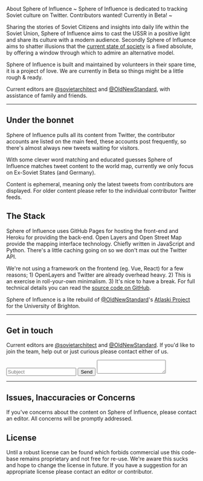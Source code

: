 About Sphere of Influence
~
Sphere of Influence is dedicated to tracking Soviet culture on Twitter. 
Contributors wanted! Currently in Beta!
~

Sharing the stories of Soviet Citizens and insights into daily life within the Soviet Union, Sphere of Influence aims to cast the USSR in a positive light and share its culture with a modern audience. Secondly Sphere of Influence aims to shatter illusions that the [current state of society](https://en.wikipedia.org/wiki/Criticism_of_capitalism) is a fixed absolute, by offering a window through which to admire an alternative model.

Sphere of Influence is built and maintained by volunteers in their spare time, it is a project of love.
We are currently in Beta so things might be a little rough & ready. 

Current editors are [@sovietarchitect](//twitter.com/sovietarchitect) and [@OldNewStandard](//twitter.com/OldNewStandard), with assistance of family and friends.

___

## Under the bonnet
Sphere of Influence pulls all its content from Twitter, the contributor accounts are listed on the main feed, these accounts post frequently, so there's almost always new tweets waiting for visitors.

With some clever word matching and educated guesses Sphere of Influence matches tweet content to the world map, currently we only focus on Ex-Soviet States (and Germany). 

Content is ephemeral, meaning only the latest tweets from contributors are displayed. For older content please refer to the individual contributor Twitter feeds.

## The Stack
Sphere of Influence uses GitHub Pages for hosting the front-end and Heroku for providing the back-end. Open Layers and Open Street Map provide the mapping interface technology. Chiefly written in JavaScript and Python. There's a little caching going on so we don't max out the Twitter API.

We're not using a framework on the frontend (eg. Vue, React) for a few reasons; 1) OpenLayers and Twitter are already overhead heavy. 2) This is an exercise in roll-your-own minimalism. 3) It's nice to have a break. For full technical details you can read the [source code on GitHub](https://github.com/sphere-of-influence/sphere-of-influence).

Sphere of Influence is a lite rebuild of [@OldNewStandard](//twitter.com/OldNewStandard)'s [Atlaski Project](https://folio.brighton.ac.uk/user/eric-daddio/atlaski-stories-mapped) for the University of Brighton.

___

## Get in touch
Current editors are [@sovietarchitect](//twitter.com/sovietarchitect) and [@OldNewStandard](//twitter.com/OldNewStandard). If you'd like to join the team, help out or just curious please contact either of us.

<script>
function makeMail() {
    window.location = 'mailto:ericspublicinbox@gmail.com?subject='+document.mail.subject.value.replace(/ /g, '%20')+'&body='+document.mail.body.value.replace(/ /g, '%20');
    return false;
}
</script>
<form name="mail" class="row" onsubmit="return makeMail()">
    <input name="subject" type="text" placeholder="Subject" class="ten columns" />
    <input type="submit" value="Send" class="two columns" />
    <textarea name="body" class="twelve columns"></textarea>
</form>

___

## Issues, Inaccuracies or Concerns 
If you've concerns about the content on Sphere of Influence, please contact an editor. All concerns will be promptly addressed.

## License
Until a robust license can be found which forbids commercial use this code-base remains proprietary and not free for re-use. We're aware this sucks and hope to change the license in future. If you have a suggestion for an appropriate license please contact an editor or contributor.
